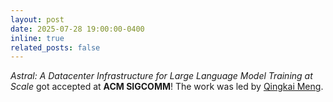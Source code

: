 ```yaml
---
layout: post
date: 2025-07-28 19:00:00-0400
inline: true
related_posts: false
---
```


<i>Astral: A Datacenter Infrastructure for Large Language Model Training at Scale</i> got accepted at <b>ACM SIGCOMM</b>! The work was led by [Qingkai Meng](https://mengqingkai.github.io/).
